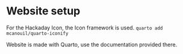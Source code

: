# Website setup

For the Hackaday Icon, the Icon framework is used.
```quarto add mcanouil/quarto-iconify```

Website is made with Quarto, use the documentation provided there.
